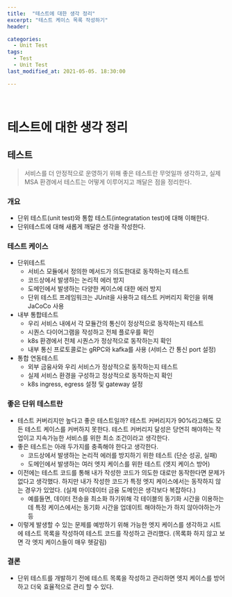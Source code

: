 ```yaml
---
title:  "테스트에 대한 생각 정리"
excerpt: "테스트 케이스 목록 작성하기"
header:

categories:
  - Unit Test
tags:
  - Test
  - Unit Test
last_modified_at: 2021-05-05. 18:30:00

---
```


<br>

# 테스트에 대한 생각 정리

## 테스트

> 서비스를 더 안정적으로 운영하기 위해 좋은 테스트란 무엇일까 생각하고, 실제 MSA 환경에서 테스트는 어떻게 이루어지고 깨달은 점을 정리한다.

### 개요

- 단위 테스트(unit test)와 통합 테스트(integratation test)에 대해 이해한다.
- 단위테스트에 대해 새롭게 깨달은 생각을 작성한다.



### 테스트 케이스

- 단위테스트
  - 서비스 모듈에서 정의한 메서드가 의도한대로 동작하는지 테스트
  - 코드상에서 발생하는 논리적 에러 방지
  - 도메인에서 발생하는 다양한 케이스에 대한 에러 방지
  - 단위 테스트 프레임워크는 JUnit을 사용하고 테스트 커버리지 확인을 위해 JaCoCo 사용
- 내부 통합테스트
  - 우리 서비스 내에서 각 모듈간의 통신이 정상적으로 동작하는지 테스트
  - 시퀀스 다이어그램을 작성하고 전체 플로우를 확인
  - k8s 환경에서 전체 시퀀스가 정상적으로 동작하는지 확인
  - 내부 통신 프로토콜로는 gRPC와 kafka를 사용 (서비스 간 통신 port 설정)
- 통합 연동테스트
  - 외부 금융사와 우리 서비스가 정상적으로 동작하는지 테스트
  - 실제 서비스 환경을 구성하고 정상적으로 동작하는지 확인
  - k8s ingress, egress 설정 및 gateway 설정



### 좋은 단위 테스트란

- 테스트 커버리지만 높다고 좋은 테스트일까? 테스트 커버리지가 90%라고해도 모든 테스트 케이스를 커버하지 못한다. 테스트 커버리지 달성은 당연히 해야하는 작업이고 지속가능한 서비스를 위한 최소 조건이라고 생각한다.
- 좋은 테스트는 아래 두가지를 충족해야 한다고 생각한다.
  - 코드상에서 발생하는 논리적 에러를 방지하기 위한 테스트 (단순 성공, 실패)
  - 도메인에서 발생하는 여러 엣지 케이스를 위한 테스트 (엣지 케이스 방어)
- 이전에는 테스트 코드를 통해 내가 작성한 코드가 의도한 대로만 동작한다면 문제가 없다고 생각했다. 하지만 내가 작성한 코드가 특정 엣지 케이스에서는 동작하지 않는 경우가 있었다. (실제 마이데이터 금융 도메인은 생각보다 복잡하다.)
  - 예를들면, 데이터 전송을 최소화 하기위해 각 테이블의 동기화 시간을 이용하는데 특정 케이스에서는 동기화 시간을 업데이트 해야하는가 하지 않아야하는가 등
- 이렇게 발생할 수 있는 문제를 예방하기 위해 가능한 엣지 케이스를 생각하고 시트에 테스트 목록을 작성하여 테스트 코드를 작성하고 관리했다. (목록화 하지 않고 보면 각 엣지 케이스들이 매우 헷갈림)



### 결론

- 단위 테스트를 개발하기 전에 테스트 목록을 작성하고 관리하면 엣지 케이스를 방어하고 더욱 효율적으로 관리 할 수 있다.

